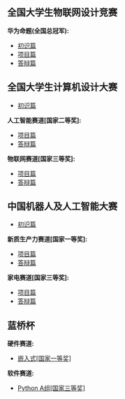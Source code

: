 
## 全国大学生物联网设计竞赛

**华为命题(全国总冠军):**
- [初识篇](全国大学生物联网设计竞赛/初识篇.md)
- [项目篇](全国大学生计算机设计大赛/物联网赛道/coming.md)
- [答辩篇](全国大学生计算机设计大赛/物联网赛道/coming.md)

## 全国大学生计算机设计大赛

- [初识篇](全国大学生计算机设计大赛/初识篇.md)
  
**人工智能赛道[国家二等奖]:**
- [项目篇](全国大学生计算机设计大赛/人工智能赛道/coming.md)
- [答辩篇](全国大学生计算机设计大赛/人工智能赛道/coming.md)

**物联网赛道[国家三等奖]:**
- [项目篇](全国大学生计算机设计大赛/物联网赛道/coming.md)
- [答辩篇](全国大学生计算机设计大赛/物联网赛道/coming.md)

## 中国机器人及人工智能大赛

- [初识篇](全国大学生计算机设计大赛/初识篇.md)

**新质生产力赛道[国家一等奖]:**
- [项目篇](中国机器人及人工智能大赛/新质生产力赛道/coming.md)
- [答辩篇](中国机器人及人工智能大赛/新质生产力赛道/coming.md)
  
**家电赛道[国家三等奖]:**
- [项目篇](中国机器人及人工智能大赛/家电赛道/coming.md)
- [答辩篇](中国机器人及人工智能大赛/家电赛道/coming.md)

## 蓝桥杯

**硬件赛道:**
- [嵌入式[国家一等奖]](蓝桥杯/硬件赛道/coming.md)

**软件赛道:**
- [Python A组[国家三等奖]](蓝桥杯/软件赛道/coming.md)


<!-- 
## Java

- [MyBatis-Plus中如何使用ResultMap](Java/resultmap-in-mybatis-plus.md)
- [换种思路写Mock，让单元测试更简单](Java/testable-mock.md)
- [一文读懂Java中的动态代理](Java/dynamic-proxy-in-java.md)
- [云原生时代的Java](Java/java-in-the-future.md)
  
- [阿里巴巴Java开发手册——编程规约](Java/alibaba-java-coding-guidelines-1.md)
- [阿里巴巴Java开发手册——异常处理、MySQL 数据库](Java/alibaba-java-coding-guidelines-2.md)

## 大数据

- [Flink流处理基础](BigData/flink-stream-processing-theory.md)
- [Flink把数据sink到kafka多个topic](BigData/flink-kafka-sink-multiple-topics.md)

- [centos7安装部署opentsdb2.4.0](BigData/how-to-install-opentsdb.md)
- [opentsdb探索之路——部分设计与实现](BigData/the-road-of-exploring-opentsdb.md)

## Python

- [Python开发环境搭建](Python/python-environment.md)
- [一文上手Python3](https://www.cnblogs.com/bytesfly/p/python.html)

## AI

**科学计算库:**
- [快速上手NumPy](https://www.cnblogs.com/bytesfly/p/numpy.html)
- [快速上手pandas(上)](https://www.cnblogs.com/bytesfly/p/pandas-1.html)
- [快速上手pandas(下)](https://www.cnblogs.com/bytesfly/p/pandas-2.html)


**机器学习:**
- [从线性回归走进机器学习](AI/linear-regression.md)
- [最大似然估计](AI/maximum-likelihood-estimation.md)

**深度学习:**
- [PyTorch中backward()函数的gradient参数作用](AI/why-need-gradient-arg-in-pytorch-backward.md)


## MySQL

- [一文学会MySQL的explain工具](MySQL/how-to-use-mysql-explain.md)
- [一文读懂MySQL的索引结构及查询优化](MySQL/mysql-index-theory-and-best-practice.md)
- [一文读懂MySQL的事务隔离级别及MVCC机制](MySQL/mysql-transaction-innodb-mvcc.md)

## Netty

- [不识Netty真面目，只缘未读此真经](Netty/the-truth-of-netty.md)

## 设计模式

- [设计模式概述](DesignPattern/overview.md)
- [面向对象设计原则](DesignPattern/object-oriented-design-principles.md)

**创建型模式:**
- [工厂模式三兄弟(Factory Pattern)](DesignPattern/factory-pattern.md)
- [单例模式(Singleton Pattern)——确保对象的唯一性](DesignPattern/singleton-pattern.md)
- [原型模式(Prototype Pattern)——对象的克隆](DesignPattern/prototype-pattern.md)
- [建造者模式(Builder Pattern)——复杂对象的组装与创建](DesignPattern/builder-pattern.md)

**结构型模式:**
- [适配器模式(Adapter Pattern)——不兼容结构的协调](DesignPattern/adapter-pattern.md)
- [桥接模式(Bridge Pattern)——处理多维度变化](DesignPattern/bridge-pattern.md)
- [组合模式(Composite Pattern)——树形结构的处理](DesignPattern/composite-pattern.md)
- [装饰模式(Decorator Pattern)——扩展系统功能](DesignPattern/decorator-pattern.md)
- [外观模式(Facade Pattern)——提供统一的入口](DesignPattern/facade-pattern.md)
- [享元模式(Flyweight Pattern)——实现对象的复用](DesignPattern/flyweight-pattern.md)
- [代理模式(Proxy Pattern)——对象的间接访问](DesignPattern/proxy-pattern.md)
- [一文读懂Java中的动态代理](Java/dynamic-proxy-in-java.md)

**行为型模式:**
- [职责链模式(Chain of Responsibility Pattern)——请求的链式处理](DesignPattern/chain-of-responsibility-pattern.md)
- [命令模式(Command Pattern)——请求发送者与接收者解耦](DesignPattern/command-pattern.md)
- [解释器模式(Interpreter Pattern)——自定义语言的实现](DesignPattern/interpreter-pattern.md)
- [迭代器模式(Iterator Pattern)——遍历聚合对象中的元素](DesignPattern/iterator-pattern.md)
- [中介者模式(Mediator Pattern)——协调多个对象之间的交互](DesignPattern/mediator-pattern.md)
- [备忘录模式(Memento Pattern)——撤销功能的实现]()
- [观察者模式(Observer Pattern)——对象间的联动]()
- [状态模式(State Pattern)——处理对象的多种状态及其相互转换]()
- [策略模式(Strategy Pattern)——算法的封装与切换]()
- [模板方法模式(Template Method Pattern)——复杂流程步骤的设计]()
- [访问者模式(Visitor Pattern)——操作复杂对象结构]()


## 技术调研and问题排查

**技术调研:**
- [MongoDB -> kafka 高性能实时同步方案](ProblemResearch/data-from-mongodb-to-kafka.md)


**问题排查:**
- [kafka启动报错"A broker is already registered on the path /brokers/ids/1"排查](ProblemResearch/kafka-broker-already-registered.md)
- [使用ClouderaManager管理的HBase的RegionServer无法启动排查](ProblemResearch/hbase-region-server-cannot-start.md)



## 工具

- [使用GitHub Pages + docsify快速搭建一个站点](Tool/github-page-docsify.md)
- [一文学会在Markdown中编辑数学符号与公式](Tool/markdown-formula.md)
- [百闻不如一试——公式图片转Latex代码](Tool/image-to-latex.md)
  
- [Linux工作环境搭建——deepin系统的使用](Tool/work-on-deepin-linux.md)
- [Git使用汇总](Tool/about-git.md)

- [Kafka常用topic操作命令](Tool/kafka-commands.md)
- [使用脚本+kafka自带命令行工具 统计数据写入kafka速率](Tool/kafka-write-speed.md)

- [MacOS如何调整JD-GUI反编译工具字体大小](Tool/how-to-adjust-jd-gui-fontsize.md)

- [实用网站与工具](Tool/awesome-sites.md)

## 程序人生

- [请用一句话证明你是程序员](Life/how-to-prove-that-you-are-a-programmer.md)
- [工作中如何做好技术积累](Life/study-vs-work.md)
- [程序员的谎言](Life/what-are-the-most-common-lies-told-by-programmers.md)
- [程序员的酒后真言](Life/drunk-post-of-a-programmer.md)

## 面试题

- [非技术面试题汇总](Interview/non-technical-interview-questions.md)

## LeetCode

**动态规划:**
- [爬楼梯](LeetCode/0070-climbing-stairs.md)
- [使用最小花费爬楼梯](LeetCode/0746-min-cost-climbing-stairs.md)
- [买卖股票的最佳时机](LeetCode/0121-best-time-to-buy-and-sell-stock.md)

**贪心算法:**
- [跳跃游戏](LeetCode/0055-jump-game.md)
- [跳跃游戏 II](LeetCode/0045-jump-game-ii.md)
- [买卖股票的最佳时机 II](LeetCode/0122-best-time-to-buy-and-sell-stock-ii.md)

**链表:**
- [反转链表](LeetCode/0206-reverse-linked-list.md)

**二叉树**
- [二叉树的层序遍历](LeetCode/0102-binary-tree-level-order-traversal.md)
- [对称二叉树](LeetCode/0101-symmetric-tree.md)
- [二叉树的前序遍历](LeetCode/0144-binary-tree-preorder-traversal.md)
- [二叉树的中序遍历](LeetCode/0094-binary-tree-inorder-traversal.md)
- [二叉树的后序遍历](LeetCode/0145-binary-tree-postorder-traversal.md)

**栈和队列**
- [有效的括号](LeetCode/0020-valid-parentheses.md)

**数组**
- [移除元素](LeetCode/0027-remove-element.md)

**数学**
- [只出现一次的数字](LeetCode/0136-single-number.md)
-->
